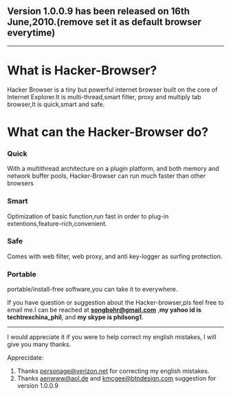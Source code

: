 ## Version 1.0.0.9 has been released on 16th June,2010.(remove set it as default browser everytime) ##

---

# What is Hacker-Browser? #

Hacker Browser is a tiny but powerful internet browser built on the core of Internet Explorer.It is multi-thread,smart filter, proxy and multiply tab browser,It is quick,smart and safe.

# What can the Hacker-Browser do? #

### Quick ###
With a multithread architecture on a plugin platform, and both memory and network buffer pools, Hacker-Browser can run much faster than other browsers

### Smart ###
Optimization of basic function,run fast in order to plug-in extentions,feature-rich,convenient.

### Safe ###
Comes with web filter, web proxy, and anti key-logger as surfing protection.

### Portable ###
portable/install-free software,you can take it to everywhere.

If you have question or suggestion about the Hacker-browser,pls feel free to email me.I can be reached at **songbohr@gmail.com** ,**my yahoo id is techtrexchina\_phil**, and **my skype is philsong1**.


---

I would appreciate it if you were to help correct my english mistakes, I will give you many thanks.

Apprecidate:
  1. Thanks personage@verizon.net for correcting my english mistakes.
  1. Thanks aenwww@aol.de and kmcgee@btndesign.com suggestion for version 1.0.0.9